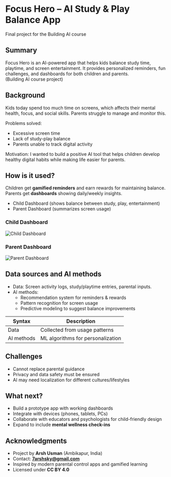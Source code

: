 # Focus Hero – AI Study & Play Balance App  

Final project for the Building AI course  

## Summary  

Focus Hero is an AI-powered app that helps kids balance study time, playtime, and screen entertainment. It provides personalized reminders, fun challenges, and dashboards for both children and parents.  
(Building AI course project)  

## Background  

Kids today spend too much time on screens, which affects their mental health, focus, and social skills. Parents struggle to manage and monitor this.  

Problems solved:  
* Excessive screen time  
* Lack of study-play balance  
* Parents unable to track digital activity  

Motivation: I wanted to build a positive AI tool that helps children develop healthy digital habits while making life easier for parents.  

## How is it used?  

Children get **gamified reminders** and earn rewards for maintaining balance. Parents get **dashboards** showing daily/weekly insights.  

- Child Dashboard (shows balance between study, play, entertainment)  
- Parent Dashboard (summarizes screen usage)  

 
### Child Dashboard
![Child Dashboard](https://raw.githubusercontent.com/username/repo-name/main/Child_Dashboard.png)

### Parent Dashboard
![Parent Dashboard](https://raw.githubusercontent.com/username/repo-name/main/Parent_Dashboard.png)

  

## Data sources and AI methods  

* Data: Screen activity logs, study/playtime entries, parental inputs.  
* AI methods:  
  - Recommendation system for reminders & rewards  
  - Pattern recognition for screen usage  
  - Predictive modeling to suggest balance improvements  

| Syntax      | Description |
| ----------- | ----------- |
| Data        | Collected from usage patterns |
| AI methods  | ML algorithms for personalization |

## Challenges  

* Cannot replace parental guidance  
* Privacy and data safety must be ensured  
* AI may need localization for different cultures/lifestyles  

## What next?  

* Build a prototype app with working dashboards  
* Integrate with devices (phones, tablets, PCs)  
* Collaborate with educators and psychologists for child-friendly design  
* Expand to include **mental wellness check-ins**  

## Acknowledgments  

* Project by **Arsh Usman** (Ambikapur, India)  
* Contact: **7arshsky@gmail.com**  
* Inspired by modern parental control apps and gamified learning  
* Licensed under **CC BY 4.0**  

